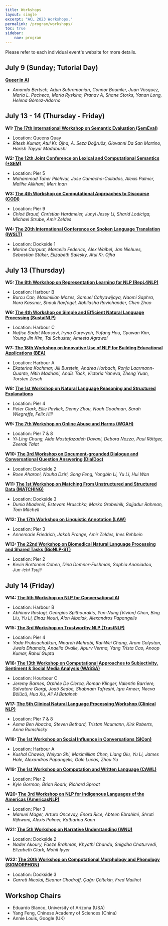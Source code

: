 ```yaml
---
title: Workshops
layout: single
excerpt: "ACL 2023 Workshops."
permalink: /program/workshops/
toc: true
sidebar: 
    nav: program
---
```


Please refer to each individual event's website for more details.

## July 9 (Sunday; Tutorial Day)

**[Queer in AI](https://www.queerinai.com/acl-2023)**

* _Amanda Bertsch, Arjun Subramonian, Connor Baumler, Juan Vasquez, Maria L. Pacheco, Maria Ryskina, Pranav A, Shane Storks, Yanan Long, Helena Gómez-Adorno_

## July 13 - 14 (Thursday - Friday)

**W1: [The 17th International Workshop on Semantic Evaluation (SemEval)](https://semeval.github.io/SemEval2023/)**

* Location: Queens Quay
* _Ritesh Kumar, Atul Kr. Ojha, A. Seza Doğruöz, Giovanni Da San Martino, Harish Tayyar Madabushi_

**W2: [The 12th Joint Conference on Lexical and Computational Semantics (*SEM)](https://sites.google.com/view/starsem2023)**

* Location: Pier 5
* _Mohammad Taher Pilehvar, Jose Camacho-Collados, Alexis Palmer, Malihe Alikhani, Mert Inan_

**W3: [The 4th Workshop on Computational Approaches to Discourse (CODI)](https://sites.google.com/view/codi-2023/)**

* Location: Pier 9
* _Chloé Braud, Christian Hardmeier, Junyi Jessy Li, Sharid Loáiciga, Michael Strube, Amir Zeldes_

**W4: [The 20th International Conference on Spoken Language Translation (IWSLT)](https://iwslt.org/2023/)**

* Location: Dockside 1
* _Marine Carpuat, Marcello Federico, Alex Waibel, Jan Niehues, Sebastian Stüker, Elizabeth Salesky, Atul Kr. Ojha_


## July 13 (Thursday)

**W5: [The 8th Workshop on Representation Learning for NLP (RepL4NLP)](https://sites.google.com/view/repl4nlp2023)**

* Location: Harbour B
* _Burcu Can, Maximilian Mozes, Samuel Cahyawijaya, Naomi Saphra, Nora Kassner, Shauli Ravfogel, Abhilasha Ravichander, Chen Zhao_

**W6: [The 4th Workshop on Simple and Efficient Natural Language Processing (SustaiNLP)](https://sites.google.com/view/sustainlp2023)**

* Location: Harbour C
* _Nafise Sadat Moosavi, Iryna Gurevych, Yufang Hou, Gyuwan Kim, Young Jin Kim, Tal Schuster, Ameeta Agrawal_

**W7: [The 18th Workshop on Innovative Use of NLP for Building Educational Applications (BEA)](https://sig-edu.org/bea/current)**

* Location: Harbour A
* _Ekaterina Kochmar, Jill Burstein, Andrea Horbach, Ronja Laarmann-Quante, Nitin Madnani, Anaïs Tack, Victoria Yaneva, Zheng Yuan, Torsten Zesch_

**W8: [The 1st Workshop on Natural Language Reasoning and Structured Explanations](https://nl-reasoning-workshop.github.io/)**

* Location: Pier 4
* _Peter Clark, Ellie Pavlick, Denny Zhou, Noah Goodman, Sarah Wiegreffe, Felix Hill_

**W9: [The 7th Workshop on Online Abuse and Harms (WOAH)](https://www.workshopononlineabuse.com/)**

* Location: Pier 7 & 8
* _Yi-Ling Chung, Aida Mostafazadeh Davani, Debora Nozza, Paul Röttger, Zeerak Talat_

**W10: [The 3rd Workshop on Document-grounded Dialogue and Conversational Question Answering (DialDoc)](https://doc2dial.github.io/workshop2023/)**

* Location: Dockside 2
* _Roee Aharoni, Nouha Dziri, Song Feng, Yongbin Li, Yu Li, Hui Wan_

**W11: [The 1st Workshop on Matching From Unstructured and Structured Data (MATCHING)](https://megagon.ai/matching-2023/)**

* Location: Dockside 3
* _Dunia Mladenić, Estevam Hruschka, Marko Grobelnik, Sajjadur Rahman, Tom Mitchell_

**W12: [The 17th Workshop on Linguistic Annotation (LAW)](https://sigann.github.io/LAW-XVII-2023/)**

* Location: Pier 3
* _Annemarie Friedrich, Jakob Prange, Amir Zeldes, Ines Rehbein_

**W13: [The 22nd Workshop on Biomedical Natural Language Processing and Shared Tasks (BioNLP-ST)](https://aclweb.org/aclwiki/BioNLP_Workshop)**

* Location: Pier 2
* _Kevin Bretonnel Cohen, Dina Demner-Fushman, Sophia Ananiadou, Jun-ichi Tsujii_


## July 14 (Friday)

**W14: [The 5th Workshop on NLP for Conversational AI](https://sites.google.com/view/5thnlp4convai/)**

* Location: Harbour B
* _Abhinav Rastogi, Georgios Spithourakis, Yun-Nung (Vivian) Chen, Bing Liu, Yu Li, Elnaz Nouri, Alon Albalak, Alexandros Papangelis_

**W15: [The 3rd Workshop on Trustworthy NLP (TrustNLP)](https://trustnlpworkshop.github.io/)**

* Location: Pier 4
* _Yada Pruksachatkun, Ninareh Mehrabi, Kai-Wei Chang, Aram Galystan, Jwala Dhamala, Anaelia Ovalle, Apurv Verma, Yang Trista Cao, Anoop Kumar, Rahul Gupta_

**W16: [The 13th Workshop on Computational Approaches to Subjectivity, Sentiment & Social Media Analysis (WASSA)](https://wassa-workshop.github.io/)**

* Location: Hourbour C
* _Jeremy Barnes, Orphée De Clercq, Roman Klinger, Valentin Barriere, Salvatore Giorgi, Joaõ Sedoc, Shabnam Tafreshi, Iqra Ameer, Necva Bölücü, Hua Xu, Ali Al Bataineh_

**W17: [The 5th Clinical Natural Language Processing Workshop (Clinical NLP)](https://clinical-nlp.github.io/2023/)**

* Location: Pier 7 & 8
* _Asma Ben Abacha, Steven Bethard, Tristan Naumann, Kirk Roberts, Anna Rumshisky_

**W18: [The 1st Workshop on Social Influence in Conversations (SICon)](https://sites.google.com/view/sicon-2023/home)**

* Location: Harbour A
* _Kushal Chawla, Weiyan Shi, Maximillian Chen, Liang Qiu, Yu Li, James Hale, Alexandros Papangelis, Gale Lucas, Zhou Yu_

**W19: [The 1st Workshop on Computation and Written Language (CAWL)](https://cawl.wellformedness.com/)**

* Location: Pier 2
* _Kyle Gorman, Brian Roark, Richard Sproat_

**W20: [The 3rd Workshop on NLP for Indigenous Languages of the Americas (AmericasNLP)](https://turing.iimas.unam.mx/americasnlp/)**

* Location: Pier 3 
* _Manuel Mager, Arturo Oncevay, Enora Rice, Abteen Ebrahimi, Shruti Rijhwani, Alexis Palmer, Katharina Kann_


**W21: [The 5th Workshop on Narrative Understanding (WNU)](https://sites.google.com/umass.edu/wnu2023)**

* Location: Dockside 2
* _Nader Akoury, Faeze Brahman, Khyathi Chandu, Snigdha Chaturvedi, Elizabeth Clark, Mohit Iyyer_

**W22: [The 20th Workshop on Computational Morphology and Phonology (SIGMORPHON)](https://sigmorphon.github.io/workshops/2023/)**

* Location: Dockside 3
* _Garrett Nicolai, Eleanor Chodroff, Çağrı Çöltekin, Fred Mailhot_


## Workshop Chairs

* Eduardo Blanco, University of Arizona (USA)
* Yang Feng, Chinese Academy of Sciences (China)
* Annie Louis, Google (UK)